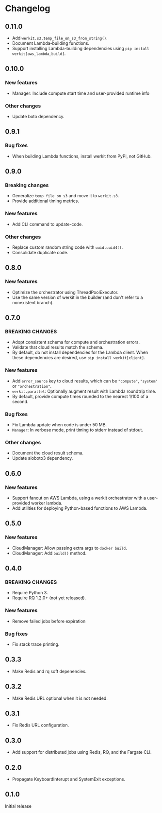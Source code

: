 # Changelog

## 0.11.0

- Add `werkit.s3.temp_file_on_s3_from_string()`.
- Document Lambda-building functions.
- Support installing Lambda-building dependencies using
  `pip install werkit[aws_lambda_build]`.


## 0.10.0

### New features

- Manager: Include compute start time and user-provided runtime info

### Other changes

- Update boto dependency.


## 0.9.1

### Bug fixes

- When building Lambda functions, install werkit from PyPI, not GitHub.


## 0.9.0

### Breaking changes

- Generalize `temp_file_on_s3` and move it to `werkit.s3`.
- Provide additional timing metrics.

### New features

- Add CLI command to update-code.

### Other changes

- Replace custom random string code with `uuid.uuid4()`.
- Consolidate duplicate code.


## 0.8.0

### New features

- Optimize the orchestrator using ThreadPoolExecutor.
- Use the same version of werkit in the builder (and don't refer to a
  nonexistent branch).


## 0.7.0

### BREAKING CHANGES

- Adopt consistent schema for compute and orchestration errors.
- Validate that cloud results match the schema.
- By default, do not install dependencies for the Lambda client. When these
  dependencies are desired, use `pip install werkit[client]`.

### New features

- Add `error_source` key to cloud results, which can be `"compute"`,
  `"system"` or `"orchestration"`.
- `werkit.parallel`: Optionally augment result with Lambda roundtrip time.
- By default, provide compute times rounded to the nearest 1/100 of a second.

### Bug fixes

- Fix Lambda update when code is under 50 MB.
- `Manager`: In verbose mode, print timing to stderr instead of stdout.

### Other changes

- Document the cloud result schema.
- Update aioboto3 dependency.


## 0.6.0

### New features

- Support fanout on AWS Lambda, using a werkit orchestrator with a
  user-provided worker lambda.
- Add utilities for deploying Python-based functions to AWS Lambda.


## 0.5.0

### New features

- CloudManager: Allow passing extra args to `docker build`.
- CloudManager: Add `build()` method.


## 0.4.0

### BREAKING CHANGES

- Require Python 3.
- Require RQ 1.2.0+ (not yet released).

### New features

- Remove failed jobs before expiration

### Bug fixes

- Fix stack trace printing.


## 0.3.3

- Make Redis and rq soft depenencies.


## 0.3.2

- Make Redis URL optional when it is not needed.


## 0.3.1

- Fix Redis URL configuration.


## 0.3.0

- Add support for distributed jobs using Redis, RQ, and the Fargate CLI.


## 0.2.0

- Propagate KeyboardInterupt and SystemExit exceptions.


## 0.1.0

Initial release
